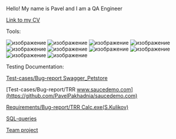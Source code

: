 Hello! My name is Pavel and I am a QA Engineer

[Link to my CV](https://drive.google.com/file/d/1BTJQXhv43mSmla1-GQLlmOYL0G_M70sZ/view?usp=sharing)

Tools:

![изображение](https://github.com/PavelPakhadnia/Test/assets/138363367/0b1b0b44-9f40-4792-b0ea-0db20d5a2241)
![изображение](https://github.com/PavelPakhadnia/Test/assets/138363367/b1621134-1b48-4465-94cf-7d233aa85c0b)
![изображение](https://github.com/PavelPakhadnia/Test/assets/138363367/7d6bc97d-1c81-439b-b3bd-e7ce89d64166)
![изображение](https://github.com/PavelPakhadnia/Test/assets/138363367/938efb64-7271-4d6f-8f19-ff4ed0126bfb)
![изображение](https://github.com/PavelPakhadnia/Test/assets/138363367/0eaca33b-a816-4f43-9155-89fdd03e0b79)
![изображение](https://github.com/PavelPakhadnia/Test/assets/138363367/9148a6b2-4180-46a4-bb4e-595d9cbdf71a)
![изображение](https://github.com/PavelPakhadnia/Test/assets/138363367/41adb40b-a2c4-4bbd-9e93-4ab36a9eb055)
![изображение](https://github.com/PavelPakhadnia/Test/assets/138363367/ff7a4f5a-137c-4c4a-99ad-0fc23b0ab0e8)
![изображение](https://github.com/PavelPakhadnia/Test/assets/138363367/6db6e621-2625-425d-bd9f-f734532607ae)
![изображение](https://github.com/PavelPakhadnia/Test/assets/138363367/0e73557c-ef29-4a42-a2f6-e26c0be3b3cd)

Testing Documentation:

[Test-cases/Bug-report Swagger_Petstore](https://github.com/PavelPakhadnia/Swagger-Petstore)

[Test-cases/Bug-report/TRR www.saucedemo.com](https://github.com/PavelPakhadnia/saucedemo.com)

[Requirements/Bug-report/TRR Calc.exe(S.Kulikov)](https://github.com/PavelPakhadnia/Calc.exe-S.Kulikov)

[SQL-queries](https://github.com/PavelPakhadnia/SQL-queries)

[Team project](https://github.com/PavelPakhadnia/Team_Project)

